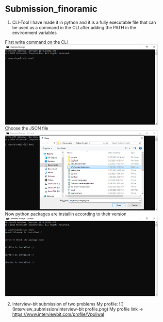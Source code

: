 # Submission_finoramic
1. CLI-Tool 
I have made it in python and it is a fully executable file that can be used as a command in the CLI after
adding the PATH in the environment variables

First write command on the CLI
![](Capture2.PNG)
Choose the JSON file
![](Capture201.PNG)
Now python packages are installin according to their version
![](Capture3.PNG)

2. Interview-bit submission of two problems
My profile:
![](Interview_submission/Interview-bit profile.png)
My profile link -> https://www.interviewbit.com/profile/Vpoliwal
